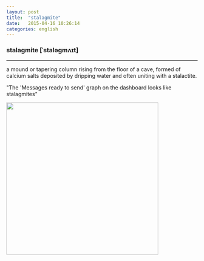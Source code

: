 ```yaml
---
layout: post
title:  "stalagmite"
date:   2015-04-16 10:26:14 
categories: english
---
```

### stalagmite [ˈstaləɡmʌɪt]
-----------

a mound or tapering column rising from the floor of a cave, formed of calcium salts deposited by dripping water and often uniting with a stalactite.

"The 'Messages ready to send' graph on the dashboard looks like stalagmites"


<img width="400" src="http://upload.wikimedia.org/wikipedia/commons/a/a1/Labeled_speleothems.jpg"/>